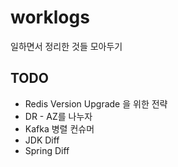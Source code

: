 # worklogs
일하면서 정리한 것들 모아두기

## TODO
* Redis Version Upgrade 을 위한 전략
* DR - AZ를 나누자
* Kafka 병렬 컨슈머
* JDK Diff
* Spring Diff
